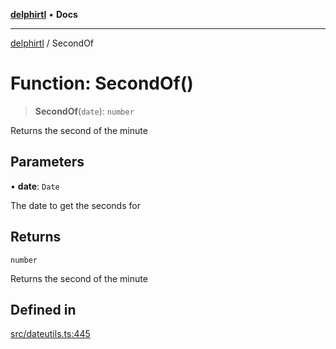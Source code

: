 [**delphirtl**](../README.md) • **Docs**

***

[delphirtl](../globals.md) / SecondOf

# Function: SecondOf()

> **SecondOf**(`date`): `number`

Returns the second of the minute

## Parameters

• **date**: `Date`

The date to get the seconds for

## Returns

`number`

Returns the second of the minute

## Defined in

[src/dateutils.ts:445](https://github.com/chuacw/delphirtl/blob/99d8c44e63124381b30b888cd4b51a7f5a9f03a2/src/dateutils.ts#L445)
